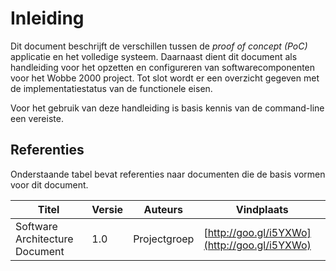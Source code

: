 # Inleiding

Dit document beschrijft de verschillen tussen de _proof of concept (PoC)_ applicatie en het volledige systeem. Daarnaast dient dit document als handleiding voor het opzetten en configureren van softwarecomponenten voor het Wobbe 2000 project. Tot slot wordt er een overzicht gegeven met de implementatiestatus van de functionele eisen.

Voor het gebruik van deze handleiding is basis kennis van de command-line een vereiste.

## Referenties

Onderstaande tabel bevat referenties naar documenten die de basis vormen voor dit document.

| Titel                          | Versie | Auteurs      | Vindplaats                                   |
|--------------------------------|--------|--------------|----------------------------------------------|
| Software Architecture Document | 1.0    | Projectgroep | [http://goo.gl/i5YXWo](http://goo.gl/i5YXWo) |

